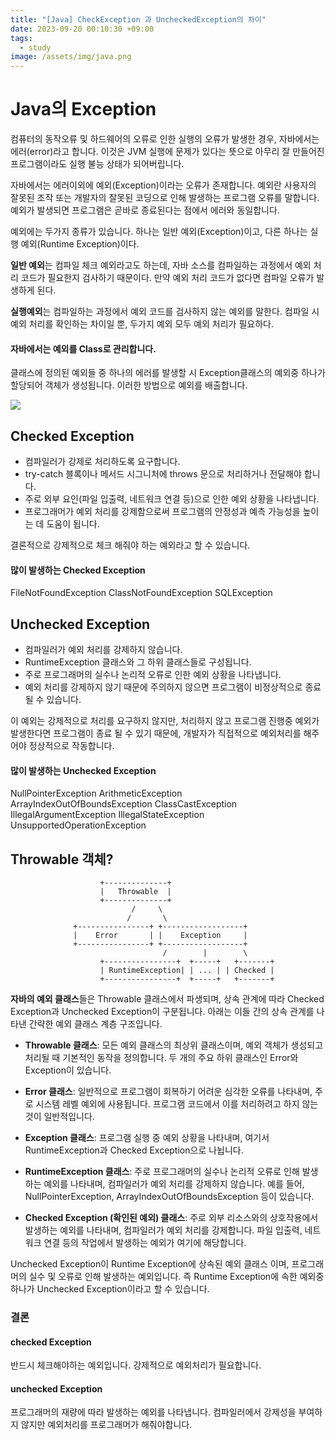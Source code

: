 ```yaml
---
title: "[Java] CheckException 과 UncheckedException의 차이"
date: 2023-09-20 00:10:30 +09:00
tags:
  - study
image: /assets/img/java.png
---
```

# Java의 Exception
컴퓨터의 동작오류 및 하드웨어의 오류로 인한 실행의 오류가 발생한 경우, 자바에서는 에러(error)라고 합니다.
이것은 JVM 실행에 문제가 있다는 뜻으로 아무리 잘 만들어진 프로그램이라도 실행 불능 상태가 되어버립니다.

자바에서는 에러이외에 예외(Exception)이라는 오류가 존재합니다.
예외란 사용자의 잘못된 조작 또는 개발자의 잘못된 코딩으로 인해 발생하는 프로그램 오류를 말합니다.
예외가 발생되면 프로그램은 곧바로 종료된다는 점에서 에러와 동일합니다.

예외에는 두가지 종류가 있습니다. 
하나는 일반 예외(Exception)이고, 다른 하나는 실행 예외(Runtime Exception)이다. 

**일반 예외**는 컴파일 체크 예외라고도 하는데, 자바 소스를 컴파일하는 과정에서 예외 처리 코드가 필요한지 검사하기 때문이다.
만약 예외 처리 코드가 없다면 컴파일 오류가 발생하게 된다.

**실행예외**는 컴파일하는 과정에서 예외 코드를 검사하지 않는 예외를 말한다. 컴파일 시 예외 처리를 확인하는 차이일 뿐, 두가지 예외 모두 예외 처리가 필요하다. 

#### 자바에서는 예외를 Class로 관리합니다.
클래스에 정의된 예외들 중 하나의 에러를 발생할 시 Exception클래스의 예외중 하나가 할당되어 객체가 생성됩니다.
이러한 방법으로 예외를 배출합니다.

![](https://velog.velcdn.com/images/minhyuk00/post/ddf5b7c0-7049-485c-8bc4-a20f08c4d609/image.png)
## Checked Exception
- 컴파일러가 강제로 처리하도록 요구합니다.
- try-catch 블록이나 메서드 시그니처에 throws 문으로 처리하거나 전달해야 합니다.
- 주로 외부 요인(파일 입출력, 네트워크 연결 등)으로 인한 예외 상황을 나타냅니다.
- 프로그래머가 예외 처리를 강제함으로써 프로그램의 안정성과 예측 가능성을 높이는 데 도움이 됩니다.

결론적으로 강제적으로 체크 해줘야 하는 예외라고 할 수 있습니다.

> 
#### 많이 발생하는 Checked Exception
FileNotFoundException
ClassNotFoundException
SQLException

## Unchecked Exception
- 컴파일러가 예외 처리를 강제하지 않습니다.
- RuntimeException 클래스와 그 하위 클래스들로 구성됩니다.
- 주로 프로그래머의 실수나 논리적 오류로 인한 예외 상황을 나타냅니다.
- 예외 처리를 강제하지 않기 때문에 주의하지 않으면 프로그램이 비정상적으로 종료될 수 있습니다.

이 예외는 강제적으로 처리를 요구하지 않지만, 처리하지 않고 프로그램 진행중 예외가 발생한다면 프로그램이 종료 될 수 있기 때문에,
개발자가 직접적으로 예외처리를 해주어야 정상적으로 작동합니다.

> 
#### 많이 발생하는 Unchecked Exception
NullPointerException
ArithmeticException
ArrayIndexOutOfBoundsException
ClassCastException
IllegalArgumentException
IllegalStateException
UnsupportedOperationException

## Throwable 객체?
```
                    +--------------+
                    |   Throwable  |
                    +--------------+
                           /     \
                          /       \
              +----------------+ +------------------+
              |    Error       | |    Exception     |
              +----------------+ +------------------+
                                  /        |        \
                    +----------------+  +-----+   +-------+
                    | RuntimeException| | ... | | Checked |
                    +----------------+  +-----+   +-------+
```
**자바의 예외 클래스**들은 Throwable 클래스에서 파생되며, 상속 관계에 따라 Checked Exception과 Unchecked Exception이 구분됩니다. 아래는 이들 간의 상속 관계를 나타낸 간략한 예외 클래스 계층 구조입니다.

- **Throwable 클래스**: 모든 예외 클래스의 최상위 클래스이며, 예외 객체가 생성되고 처리될 때 기본적인 동작을 정의합니다. 두 개의 주요 하위 클래스인 Error와 Exception이 있습니다.

- **Error 클래스**: 일반적으로 프로그램이 회복하기 어려운 심각한 오류를 나타내며, 주로 시스템 레벨 예외에 사용됩니다. 프로그램 코드에서 이를 처리하려고 하지 않는 것이 일반적입니다.

- **Exception 클래스**: 프로그램 실행 중 예외 상황을 나타내며, 여기서 RuntimeException과 Checked Exception으로 나뉩니다.

- **RuntimeException 클래스**: 주로 프로그래머의 실수나 논리적 오류로 인해 발생하는 예외를 나타내며, 컴파일러가 예외 처리를 강제하지 않습니다. 예를 들어, NullPointerException, ArrayIndexOutOfBoundsException 등이 있습니다.

- **Checked Exception (확인된 예외) 클래스**: 주로 외부 리소스와의 상호작용에서 발생하는 예외를 나타내며, 컴파일러가 예외 처리를 강제합니다. 파일 입출력, 네트워크 연결 등의 작업에서 발생하는 예외가 여기에 해당합니다.

Unchecked Exception이 Runtime Exception에 상속된 예외 클래스 이며, 프로그래머의 실수 및 오류로 인해 발생하는 예외입니다.
즉 Runtime Exception에 속한 예외중 하나가 Unchecked Exception이라고 할 수 있습니다.

### 결론

#### checked Exception
반드시 체크해야하는 예외입니다. 강제적으로 예외처리가 필요합니다.

#### unchecked Exception
프로그래머의 재량에 따라 발생하는 예외를 나타냅니다. 컴파일러에서 강제성을 부여하지 않지만 예외처리를 프로그래머가 해줘야합니다.


